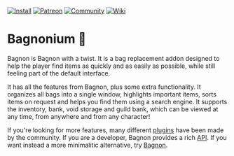 [![Install](https://img.shields.io/badge/install-curseforge-f16436)](https://www.curseforge.com/wow/addons/bagnonium)
[![Patreon](https://img.shields.io/badge/news-patreon-ff424d)](https://www.patreon.com/jaliborc)
[![Community](https://img.shields.io/badge/community-discord-5865F2)](https://bit.ly/discord-jaliborc)
[![Wiki](https://img.shields.io/badge/documentation-wiki-blue)](https://github.com/Jaliborc/BagBrother/wiki)

# Bagnonium :handbag:
Bagnon is Bagnon with a twist. It is a bag replacement addon designed to help the player find items as quickly and as easily as possible, while still feeling part of the default interface.

It has all the features from Bagnon, plus some extra functionality. It organizes all bags into a single window, highlights important items, sorts items on request and helps you find them using a search engine. It supports the inventory, bank, void storage and guild bank, which can be viewed at any time, from anywhere and from any character!
    
If you're looking for more features, many different [plugins](https://github.com/Jaliborc/BagBrother/wiki/Plugins) have been made by the community. If you are a developer, Bagnon provides a rich [API](https://github.com/Jaliborc/BagBrother/wiki). If you want instead a more minimalitic alternative, try [Bagnon](https://www.curseforge.com/wow/addons/bagnon).
